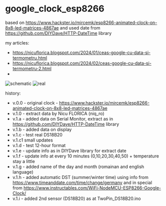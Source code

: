 # google_clock_esp8266
based on https://www.hackster.io/mircemk/esp8266-animated-clock-on-8x8-led-matrices-4867ae and used date from https://github.com/DIYDave/HTTP-DateTime library

my articles:
- https://nicuflorica.blogspot.com/2024/01/ceas-google-cu-data-si-termometru.html
- https://nicuflorica.blogspot.com/2024/02/ceas-google-cu-data-si-termometru-2.html
- 
![schematic](https://blogger.googleusercontent.com/img/b/R29vZ2xl/AVvXsEiUbbcfAkt_eu_Qcr3FFZyJTzQFFvn9oyg6h2Wj00ItHGPsTrbgbiatz2Ambc7Rm_9ei00_GP8AF35JAPAOYSjBiyd-3ZeXwU2j-t-ZhEamPxpnsVwgCRPKHQ5vAoRuI_owFu3ONDxgRvE37yPSaRu0MPr-z96m33-IUQvIKK1dGG7THcYJTSdItHl-1Mq9/s320/google_clock_ds18b20_4xmax7219_sch.png)
![real](https://blogger.googleusercontent.com/img/b/R29vZ2xl/AVvXsEhhwm1h5fWPwpqZsKe_kxef5aCpKUEG32updz8K_1n3SFZoryvw28Sml7uMRIQ-vVQsI7w7XQeiGeQHGKQ2ZzMp3Ps78Na316ZsVmSAWppgyugWxO_KP_vU168LqfmIhyphenhyphen_GfRl29LluR8OOkH-jDzfUIIvBZL9jG75ezRXBXbw8E14rHmPNUjaKItodSp-2/w200-h150/IMG_20240121_192639.jpg)

history:
- v.0.0 - original clock - https://www.hackster.io/mircemk/esp8266-animated-clock-on-8x8-led-matrices-4867ae
- v.1.0 - extract data by Nicu FLORICA (niq_ro)
- v.1.a - added data on Serial Monitor, extract as in https://github.com/DIYDave/HTTP-DateTime library
- v.1.b - added data on display
- v.1.c - test real DS18B20
- v.1.c1  small updates
- v.1.d - test 12-hour format
- v.1.e - update info as in DIYDave library for extract date
- v.1.f - update info at every 10 minutes (0,10,20,30,40,50) + temperature stay a little
- v.1.g - added name of the day and month (romainan and english language)
- v.1.h - added automatic DST (summer/winter time) using info from https://www.timeanddate.com/time/change/germany and in special from https://www.instructables.com/WiFi-NodeMCU-ESP8266-Google-Clock/
- v.1.i - added 2nd sensor (DS18B20) as at TwoPin_DS18B20.ino

